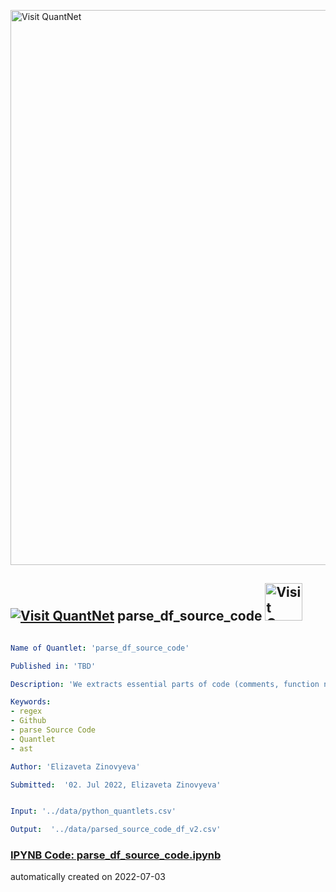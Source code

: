 [<img src="https://github.com/QuantLet/Styleguide-and-FAQ/blob/master/pictures/banner.png" width="888" alt="Visit QuantNet">](http://quantlet.de/)

## [<img src="https://github.com/QuantLet/Styleguide-and-FAQ/blob/master/pictures/qloqo.png" alt="Visit QuantNet">](http://quantlet.de/) **parse_df_source_code** [<img src="https://github.com/QuantLet/Styleguide-and-FAQ/blob/master/pictures/QN2.png" width="60" alt="Visit QuantNet 2.0">](http://quantlet.de/)

```yaml

Name of Quantlet: 'parse_df_source_code'

Published in: 'TBD'

Description: 'We extracts essential parts of code (comments, function names, argument names) from the source code'

Keywords:
- regex
- Github
- parse Source Code
- Quantlet
- ast

Author: 'Elizaveta Zinovyeva'

Submitted:  '02. Jul 2022, Elizaveta Zinovyeva'


Input: '../data/python_quantlets.csv'

Output:  '../data/parsed_source_code_df_v2.csv'
```

### [IPYNB Code: parse_df_source_code.ipynb](parse_df_source_code.ipynb)


automatically created on 2022-07-03